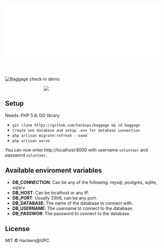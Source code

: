 <br>
<p align="center">
  <img alt="HackUPC Fall 2017" src="https://github.com/hackupc/frontend/raw/master/src/images/hackupc-header.png" width="620"/>
</p>
<br>

![Baggage check-in demo](https://raw.githubusercontent.com/hackupc/baggage/master/demo.png)

<img src="https://raw.githubusercontent.com/hackupc/baggage/master/logo.png" width="50%" style="margin-left: auto; margin-right: auto; display: block; text-align: center;">

## Setup

Needs: PHP 5.6, GD library

- `git clone https://github.com/hackupc/baggage && cd baggage`
- `Create one database and setup .env for database connection`
- `php artisan migrate:refresh --seed`
- `php artisan serve`

You can now enter http://localhost:8000 with username `volunteer` and password `volunteer`.

## Available enviroment variables

- **DB_CONNECTION**: Can be any of the following: mysql, postgres, sqlite, sqlsrv.
- **DB_HOST**: Can be localhost or any IP.
- **DB_PORT**: Usually 3306, can be any port.
- **DB_DATABASE**:  The name of the database to connect with.
- **DB_USERNAME**: The username to connect to the database.
- **DB_PASSWOR**: The password to connect to the database.

## License

MIT © Hackers@UPC
